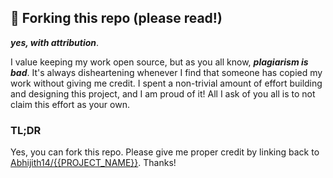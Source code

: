 ## 🚨 Forking this repo (please read!)

_**yes, with attribution**_.

I value keeping my work open source, but as you all know, _**plagiarism is bad**_. It's always disheartening whenever I find that someone has copied my work without giving me credit. I spent a non-trivial amount of effort building and designing this project, and I am proud of it! All I ask of you all is to not claim this effort as your own.

### TL;DR

Yes, you can fork this repo. Please give me proper credit by linking back to [Abhijith14/{{PROJECT_NAME}}]({{PROJECT_LINK}}). Thanks!
